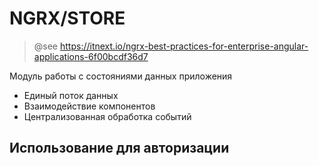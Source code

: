 # NGRX/STORE

> @see https://itnext.io/ngrx-best-practices-for-enterprise-angular-applications-6f00bcdf36d7

Модуль работы с состояниями данных приложения

- Единый поток данных
- Взаимодействие компонентов
- Централизованная обработка событий

## Использование для авторизации
